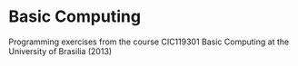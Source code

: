 # Basic Computing
 Programming exercises from the course CIC119301 Basic Computing at the University of Brasilia (2013)
